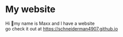 # My website
Hi 👋my name is Maxx and I have a website\
go check it out at https://schneiderman4907.github.io
